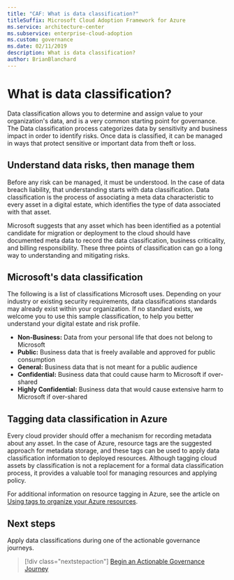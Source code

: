 ```yaml
---
title: "CAF: What is data classification?"
titleSuffix: Microsoft Cloud Adoption Framework for Azure
ms.service: architecture-center
ms.subservice: enterprise-cloud-adoption
ms.custom: governance
ms.date: 02/11/2019
description: What is data classification?
author: BrianBlanchard
---
```


<!-- markdownlint-disable MD026 -->

# What is data classification?

Data classification allows you to determine and assign value to your organization's data, and is a very common starting point for governance. The Data classification process categorizes data by sensitivity and business impact in order to identify risks. Once data is classified, it can be managed in ways that protect sensitive or important data from theft or loss.

## Understand data risks, then manage them

Before any risk can be managed, it must be understood. In the case of data breach liability, that understanding starts with data classification. Data classification is the process of associating a meta data characteristic to every asset in a digital estate, which identifies the type of data associated with that asset.

Microsoft suggests that any asset which has been identified as a potential candidate for migration or deployment to the cloud should have documented meta data to record the data classification, business criticality, and billing responsibility. These three points of classification can go a long way to understanding and mitigating risks.

## Microsoft's data classification

The following is a list of classifications Microsoft uses. Depending on your industry or existing security requirements, data classifications standards may already exist within your organization. If no standard exists, we welcome you to use this sample classification, to help you better understand your digital estate and risk profile.  

* **Non-Business:** Data from your personal life that does not belong to Microsoft
* **Public:** Business data that is freely available and approved for public consumption
* **General:** Business data that is not meant for a public audience
* **Confidential:** Business data that could cause harm to Microsoft if over-shared
* **Highly Confidential:** Business data that would cause extensive harm to Microsoft if over-shared

## Tagging data classification in Azure

Every cloud provider should offer a mechanism for recording metadata about any asset. In the case of Azure, resource tags are the suggested approach for metadata storage, and these tags can be used to apply data classification information to deployed resources. Although tagging cloud assets by classification is not a replacement for a formal data classification process, it provides a valuable tool for managing resources and applying policy.

For additional information on resource tagging in Azure, see the article on [Using tags to organize your Azure resources](/azure/azure-resource-manager/resource-group-using-tags).

## Next steps

Apply data classifications during one of the actionable governance journeys.

> [!div class="nextstepaction"]
> [Begin an Actionable Governance Journey](../journeys/overview.md)
